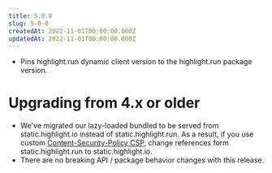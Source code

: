 ```yaml
---
title: 5.0.0
slug: 5-0-0
createdAt: 2022-11-01T00:00:00.000Z
updatedAt: 2022-11-01T00:00:00.000Z
---
```


-   Pins highlight.run dynamic client version to the highlight.run package version.

# Upgrading from 4.x or older

-   We've migrated our lazy-loaded bundled to be served from static.highlight.io instead of static.highlight.run. As a result, if you use custom [Content-Security-Policy CSP](../9_tips/content-security-policy.md), change references form static.highlight.run to static.highlight.io.
-   There are no breaking API / package behavior changes with this release.
